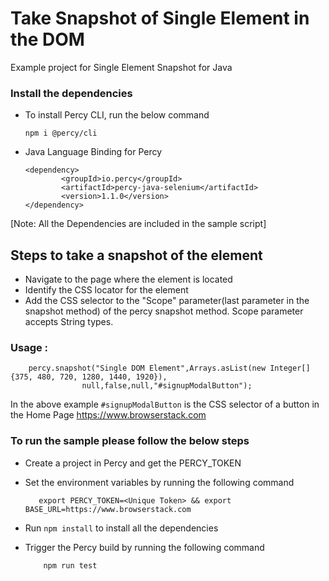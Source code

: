 # Take Snapshot of Single Element in the DOM
Example project for Single Element Snapshot for Java


### Install the dependencies 

- To install Percy CLI, run the below command

    ```
    npm i @percy/cli
    ```

- Java Language Binding for Percy

    ```
    <dependency>
            <groupId>io.percy</groupId>
            <artifactId>percy-java-selenium</artifactId>
            <version>1.1.0</version>
    </dependency>
    ```

[Note: All the Dependencies are included in the sample script]


## Steps to take a snapshot of the element

- Navigate to the page where the element is located
- Identify the CSS locator for the element 
- Add the CSS selector to the "Scope" parameter(last parameter in the snapshot method) of the percy snapshot method. Scope parameter accepts String types. 

### **Usage :**

```
    percy.snapshot("Single DOM Element",Arrays.asList(new Integer[]{375, 480, 720, 1280, 1440, 1920}),
                null,false,null,"#signupModalButton");
```

In the above example `#signupModalButton` is the CSS selector of a button in the Home Page https://www.browserstack.com

### To run the sample please follow the below steps

 - Create a project in Percy and get the PERCY_TOKEN
 - Set the environment variables  by running the following command

     ```
        export PERCY_TOKEN=<Unique Token> && export BASE_URL=https://www.browserstack.com
     ```
     
 - Run `npm install` to install all the dependencies

 - Trigger the Percy build by running the following command

    ```
        npm run test
    ```    